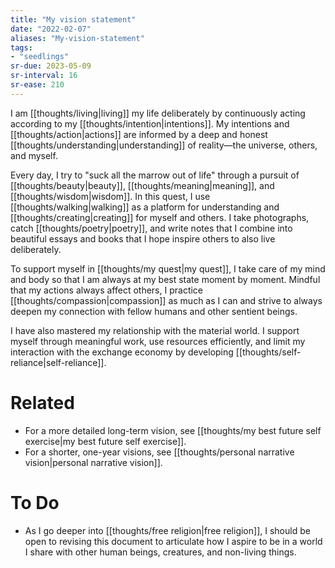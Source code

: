 ```yaml
---
title: "My vision statement"
date: "2022-02-07"
aliases: "My-vision-statement"
tags:
- "seedlings"
sr-due: 2023-05-09
sr-interval: 16
sr-ease: 210
---
```

I am [[thoughts/living|living]] my life deliberately by continuously acting according to my [[thoughts/intention|intentions]]. My intentions and [[thoughts/action|actions]] are informed by a deep and honest [[thoughts/understanding|understanding]] of reality—the universe, others, and myself.

Every day, I try to "suck all the marrow out of life" through a pursuit of [[thoughts/beauty|beauty]], [[thoughts/meaning|meaning]], and [[thoughts/wisdom|wisdom]]. In this quest, I use [[thoughts/walking|walking]] as a platform for understanding and [[thoughts/creating|creating]] for myself and others. I take photographs, catch [[thoughts/poetry|poetry]], and write notes that I combine into beautiful essays and books that I hope inspire others to also live deliberately.

To support myself in [[thoughts/my quest|my quest]], I take care of my mind and body so that I am always at my best state moment by moment. Mindful that my actions always affect others, I practice [[thoughts/compassion|compassion]] as much as I can and strive to always deepen my connection with fellow humans and other sentient beings.

I have also mastered my relationship with the material world. I support myself through meaningful work, use resources efficiently, and limit my interaction with the exchange economy by developing [[thoughts/self-reliance|self-reliance]].

# Related

- For a more detailed long-term vision, see [[thoughts/my best future self exercise|my best future self exercise]].
- For a shorter, one-year visions, see [[thoughts/personal narrative vision|personal narrative vision]].

# To Do

- As I go deeper into [[thoughts/free religion|free religion]], I should be open to revising this document to articulate how I aspire to be in a world I share with other human beings, creatures, and non-living things.